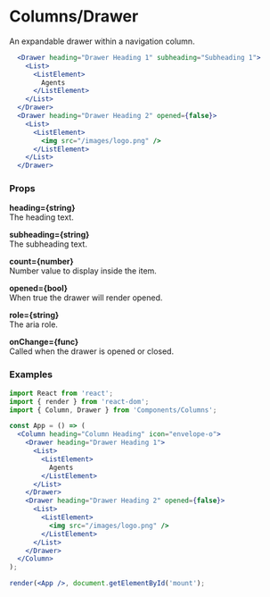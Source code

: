 Columns/Drawer
==============
An expandable drawer within a navigation column.

```jsx
  <Drawer heading="Drawer Heading 1" subheading="Subheading 1">
    <List>
      <ListElement>
        Agents
      </ListElement>
    </List>
  </Drawer>
  <Drawer heading="Drawer Heading 2" opened={false}>
    <List>
      <ListElement>
        <img src="/images/logo.png" />
      </ListElement>
    </List>
  </Drawer>
```

### Props

**heading={string}**  
The heading text.

**subheading={string}**  
The subheading text.

**count={number}**  
Number value to display inside the item.

**opened={bool}**  
When true the drawer will render opened.

**role={string}**  
The aria role.

**onChange={func}**  
Called when the drawer is opened or closed.


### Examples

```jsx
import React from 'react';
import { render } from 'react-dom';
import { Column, Drawer } from 'Components/Columns';

const App = () => (
  <Column heading="Column Heading" icon="envelope-o">
    <Drawer heading="Drawer Heading 1">
      <List>
        <ListElement>
          Agents
        </ListElement>
      </List>
    </Drawer>
    <Drawer heading="Drawer Heading 2" opened={false}>
      <List>
        <ListElement>
          <img src="/images/logo.png" />
        </ListElement>
      </List>
    </Drawer>
  </Column>
);

render(<App />, document.getElementById('mount');
```
